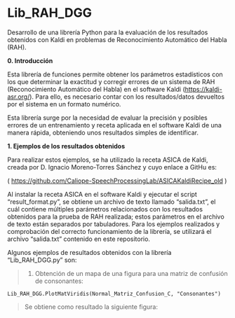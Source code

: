 # Lib_RAH_DGG
Desarrollo de una librería Python para la evaluación de los resultados obtenidos con Kaldi en problemas de Reconocimiento Automático del Habla (RAH).

**0.	Introducción**

Esta librería de funciones permite obtener los parámetros estadísticos con los que determinar la exactitud y corregir errores de un sistema de RAH (Reconocimiento Automático del Habla) en el software Kaldi (https://kaldi-asr.org/). Para ello, es necesario contar con los resultados/datos devueltos por el sistema en un formato numérico.

Esta librería surge por la necesidad de evaluar la precisión y posibles errores de un entrenamiento y receta aplicada en el software Kaldi de una manera rápida, obteniendo unos resultados simples de identificar.

**1.	Ejemplos de los resultados obtenidos**

Para realizar estos ejemplos, se ha utilizado la receta ASICA de Kaldi, creada por D. Ignacio Moreno-Torres Sánchez y cuyo enlace a GitHu es:

( https://github.com/Caliope-SpeechProcessingLab/ASICAKaldiRecipe_old )

Al instalar la receta ASICA en el software Kaldi y ejecutar el script “result_format.py”, se obtiene un archivo de texto llamado “salida.txt”, el cuál contiene múltiples parámetros relacionados con los resultados obtenidos para la prueba de RAH realizada; estos parámetros en el archivo de texto están separados por tabuladores. Para los ejemplos realizados y comprobación del correcto funcionamiento de la librería, se utilizará el archivo “salida.txt” contenido en este repositorio.

Algunos ejemplos de resultados obtenidos con la librería “Lib_RAH_DGG.py” son:

>1. Obtención de un mapa de una figura para una matriz de confusión de consonantes:
  ```
  Lib_RAH_DGG.PlotMatViridis(Normal_Matriz_Confusion_C, "Consonantes")
  ```
>   Se obtiene como resultado la siguiente figura:


